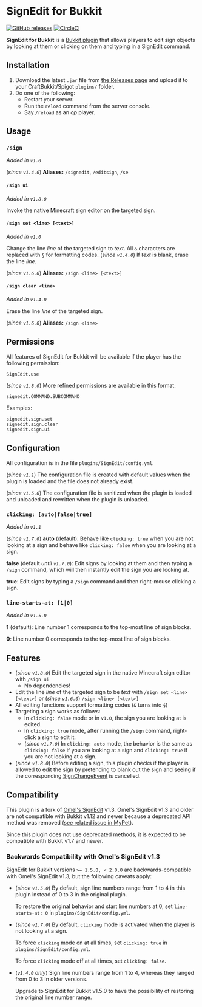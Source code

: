 # SignEdit for Bukkit

[![GitHub releases](https://img.shields.io/github/release/Deltik/SignEdit.svg)](https://github.com/Deltik/SignEdit/releases)
[![CircleCI](https://img.shields.io/circleci/project/github/Deltik/SignEdit.svg)](https://circleci.com/gh/Deltik/SignEdit)

**SignEdit for Bukkit** is a [Bukkit plugin](https://www.spigotmc.org/resources/categories/bukkit.4/) that allows players to edit sign objects by looking at them or clicking on them and typing in a SignEdit command.

## Installation

1. Download the latest `.jar` file from [the Releases page](https://github.com/Deltik/SignEdit/releases) and upload it to your CraftBukkit/Spigot `plugins/` folder.
2. Do one of the following:
   - Restart your server.
   - Run the `reload` command from the server console.
   - Say `/reload` as an _op_ player.

## Usage

### `/sign`

_Added in `v1.0`_

(_since `v1.4.0`_) **Aliases:** `/signedit`, `/editsign`, `/se`

#### `/sign ui`

_Added in `v1.8.0`_

Invoke the native Minecraft sign editor on the targeted sign.

#### `/sign set <line> [<text>]`

_Added in `v1.0`_

Change the line *line* of the targeted sign to *text*.  All `&` characters are replaced with `§` for formatting codes.  (_since `v1.4.0`_) If *text* is blank, erase the line *line*.

(_since `v1.6.0`_) **Aliases:** `/sign <line> [<text>]`

#### `/sign clear <line>`

_Added in `v1.4.0`_

Erase the line *line* of the targeted sign.

(_since `v1.6.0`_) **Aliases:** `/sign <line>`

## Permissions

All features of SignEdit for Bukkit will be available if the player has the following permission:

    SignEdit.use

(_since `v1.8.0`_) More refined permissions are available in this format:

    signedit.COMMAND.SUBCOMMAND

Examples:

    signedit.sign.set
    signedit.sign.clear
    signedit.sign.ui

## Configuration

All configuration is in the file `plugins/SignEdit/config.yml`.

(_since `v1.1`_) The configuration file is created with default values when the plugin is loaded and the file does not already exist.

(_since `v1.5.0`_) The configuration file is sanitized when the plugin is loaded and unloaded and rewritten when the plugin is unloaded.

### `clicking: [auto|false|true]`

_Added in `v1.1`_

(_since `v1.7.0`_) **auto** (default): Behave like `clicking: true` when you are not looking at a sign and behave like `clicking: false` when you are looking at a sign.

**false** (default _until `v1.7.0`_): Edit signs by looking at them and then typing a `/sign` command, which will then instantly edit the sign you are looking at.

**true**: Edit signs by typing a `/sign` command and then right-mouse clicking a sign.

### `line-starts-at: [1|0]`

_Added in `v1.5.0`_

**1** (default): Line number 1 corresponds to the top-most line of sign blocks.

**0**: Line number 0 corresponds to the top-most line of sign blocks.

## Features

* (_since `v1.8.0`_) Edit the targeted sign in the native Minecraft sign editor with `/sign ui`
  * No dependencies!
* Edit the line _line_ of the targeted sign to be _text_ with `/sign set <line> [<text>]` or (_since `v1.6.0`_) `/sign <line> [<text>]`
* All editing functions support formatting codes (`&` turns into `§`)
* Targeting a sign works as follows:
  * In `clicking: false` mode or in `v1.0`, the sign you are looking at is edited.
  * In `clicking: true` mode, after running the `/sign` command, right-click a sign to edit it.
  * (_since `v1.7.0`_) In `clicking: auto` mode, the behavior is the same as `clicking: false` if you are looking at a sign and `clicking: true` if you are not looking at a sign.
* (_since `v1.8.0`_) Before editing a sign, this plugin checks if the player is allowed to edit the sign by pretending to blank out the sign and seeing if the corresponding [SignChangeEvent](https://hub.spigotmc.org/javadocs/bukkit/org/bukkit/event/block/SignChangeEvent.html) is cancelled.

## Compatibility

This plugin is a fork of [Omel's SignEdit](https://www.spigotmc.org/resources/signedit.25485/) v1.3.  Omel's SignEdit v1.3 and older are not compatible with Bukkit v1.12 and newer because a deprecated API method was removed ([see related issue in MyPet](https://github.com/xXKeyleXx/MyPet/issues/1033)).

Since this plugin does not use deprecated methods, it is expected to be compatible with Bukkit v1.7 and newer.

### Backwards Compatibility with Omel's SignEdit v1.3

SignEdit for Bukkit versions `>= 1.5.0, < 2.0.0` are backwards-compatible with Omel's SignEdit v1.3, but the following caveats apply:

* (_since `v1.5.0`_) By default, sign line numbers range from 1 to 4 in this plugin instead of 0 to 3 in the original plugin.

  To restore the original behavior and start line numbers at 0, set `line-starts-at: 0` in `plugins/SignEdit/config.yml`.
* (_since `v1.7.0`_) By default, `clicking` mode is activated when the player is not looking at a sign.

  To force `clicking` mode on at all times, set `clicking: true` in `plugins/SignEdit/config.yml`.

  To force `clicking` mode off at all times, set `clicking: false`.
* (_`v1.4.0` only_) Sign line numbers range from 1 to 4, whereas they ranged from 0 to 3 in older versions.

  Upgrade to SignEdit for Bukkit v1.5.0 to have the possibility of restoring the original line number range.